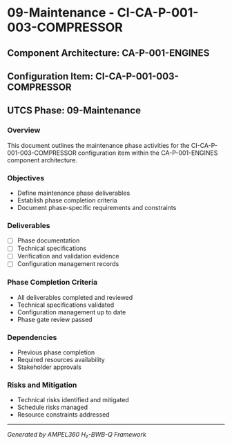 # 09-Maintenance - CI-CA-P-001-003-COMPRESSOR

## Component Architecture: CA-P-001-ENGINES
## Configuration Item: CI-CA-P-001-003-COMPRESSOR
## UTCS Phase: 09-Maintenance

### Overview
This document outlines the maintenance phase activities for the CI-CA-P-001-003-COMPRESSOR configuration item within the CA-P-001-ENGINES component architecture.

### Objectives
- Define maintenance phase deliverables
- Establish phase completion criteria
- Document phase-specific requirements and constraints

### Deliverables
- [ ] Phase documentation
- [ ] Technical specifications
- [ ] Verification and validation evidence
- [ ] Configuration management records

### Phase Completion Criteria
- All deliverables completed and reviewed
- Technical specifications validated
- Configuration management up to date
- Phase gate review passed

### Dependencies
- Previous phase completion
- Required resources availability
- Stakeholder approvals

### Risks and Mitigation
- Technical risks identified and mitigated
- Schedule risks managed
- Resource constraints addressed

---
*Generated by AMPEL360 H₂-BWB-Q Framework*
